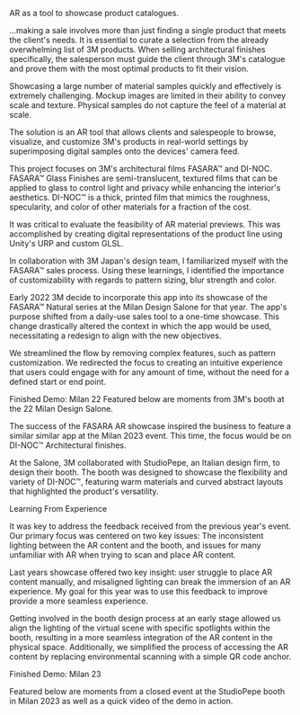 

AR as a tool to showcase product catalogues.

...making a sale involves more than just finding a single product that meets the client's needs. It is essential to curate a selection from the already overwhelming list of 3M products. When selling architectural finishes specifically, the salesperson must guide the client through 3M's catalogue and prove them with the most optimal products to fit their vision. 

Showcasing a large number of material samples quickly and effectively is extremely challenging. Mockup images are limited in their ability to convey scale and texture. Physical samples do not capture the feel of a material at scale.

The solution is an AR tool that allows clients and salespeople to browse, visualize, and customize 3M's products in real-world settings by superimposing digital samples onto the devices' camera feed.

This project focuses on 3M's architectural films FASARA™ and DI-NOC. FASARA™ Glass Finishes are semi-translucent, textured films that can be applied to glass to control light and privacy while enhancing the interior's aesthetics. DI-NOC™ is a thick, printed film that mimics the roughness, specularity, and color of other materials for a fraction of the cost.

It was critical to evaluate the feasibility of AR material previews. This was accomplished by creating digital representations of the product line using Unity's URP and custom GLSL. 

In collaboration with 3M Japan's design team, I familiarized myself with the FASARA™ sales process. Using these learnings, I identified the importance of customizability with regards to pattern sizing, blur strength and color.

Early 2022 3M decide to incorporate this app into its showcase of the FASARA™ Natural series at the Milan Design Salone for that year. The app's purpose shifted from a daily-use sales tool to a one-time showcase. This change drastically altered the context in which the app would be used, necessitating a redesign to align with the new objectives.

We streamlined the flow by removing complex features, such as pattern customization. We redirected the focus to creating an intuitive experience that users could engage with for any amount of time, without the need for a defined start or end point.

Finished Demo: Milan 22
Featured below are moments from 3M's booth at the 22 Milan Design Salone.

The success of the FASARA AR showcase inspired the business to feature a similar similar app at the Milan 2023 event. This time, the focus would be on DI-NOC™ Architectural finishes.

At the Salone, 3M collaborated with StudioPepe, an Italian design firm, to design their booth. The booth was designed to showcase the flexibility and variety of DI-NOC™, featuring warm materials and curved abstract layouts that highlighted the product's versatility.

Learning From Experience

It was key to address the feedback received from the previous year's event. Our primary focus was centered on two key issues: The inconsistent lighting between the AR content and the booth, and issues for many unfamiliar with AR when trying to scan and place AR content.

Last years showcase offered two key insight: user struggle to place AR content manually, and misaligned lighting can break the immersion of an AR experience. My goal for this year was to use this feedback to improve provide a more seamless experience. 

Getting involved in the booth design process at an early stage allowed us align the lighting of the virtual scene with specific spotlights within the booth, resulting in a more seamless integration of the AR content in the physical space. Additionally, we simplified the process of accessing the AR content by replacing environmental scanning with a simple QR code anchor.


Finished Demo: Milan 23

Featured below are moments from a closed event at the StudioPepe booth in Milan 2023 as well as a quick video of the demo in action.
